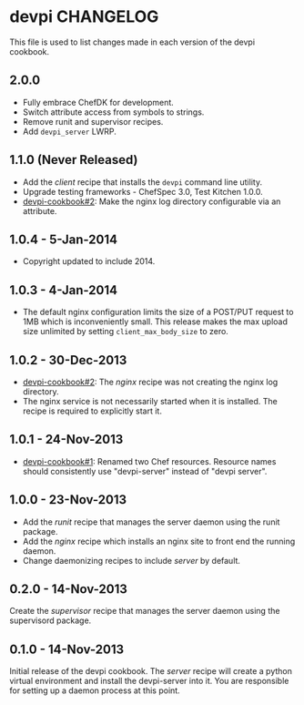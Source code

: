 # devpi CHANGELOG

This file is used to list changes made in each version of the devpi cookbook.

## 2.0.0
- Fully embrace ChefDK for development.
- Switch attribute access from symbols to strings.
- Remove runit and supervisor recipes.
- Add `devpi_server` LWRP.

## 1.1.0 (Never Released)
- Add the *client* recipe that installs the `devpi` command line utility.
- Upgrade testing frameworks - ChefSpec 3.0, Test Kitchen 1.0.0.
- [devpi-cookbook#2](https://github.com/dave-shawley/devpi-cookbook/issues/2):
  Make the nginx log directory configurable via an attribute.

## 1.0.4 - 5-Jan-2014
- Copyright updated to include 2014.

## 1.0.3 - 4-Jan-2014
- The default nginx configuration limits the size of a POST/PUT request
  to 1MB which is inconveniently small.  This release makes the max upload
  size unlimited by setting `client_max_body_size` to zero.

## 1.0.2 - 30-Dec-2013
- [devpi-cookbook#2](https://github.com/dave-shawley/devpi-cookbook/issues/2):
  The *nginx* recipe was not creating the nginx log directory.
- The nginx service is not necessarily started when it is installed.  The
  recipe is required to explicitly start it.

## 1.0.1 - 24-Nov-2013
- [devpi-cookbook#1](https://github.com/dave-shawley/devpi-cookbook/pull/1):
  Renamed two Chef resources.  Resource names should consistently use
  "devpi-server" instead of "devpi server".

## 1.0.0 - 23-Nov-2013
- Add the *runit* recipe that manages the server daemon using the runit
  package.
- Add the *nginx* recipe which installs an nginx site to front end the running
  daemon.
- Change daemonizing recipes to include *server* by default.

## 0.2.0 - 14-Nov-2013
Create the *supervisor* recipe that manages the server daemon using the
supervisord package.

## 0.1.0 - 14-Nov-2013
Initial release of the devpi cookbook.  The *server* recipe will create
a python virtual environment and install the devpi-server into it.  You
are responsible for setting up a daemon process at this point.
